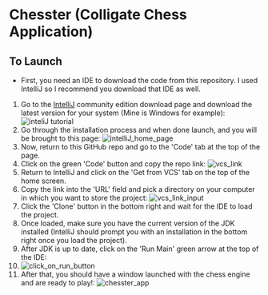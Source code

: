 # Chesster (Colligate Chess Application)

## To Launch
* First, you need an IDE to download the code from this repository. I used IntelliJ so I recommend you download that IDE as well.
1. Go to the [IntelliJ](https://www.jetbrains.com/edu-products/download/other-IIE.html) community edition download page and download the latest version for your system (Mine is Windows for example):
![inteliJ tutorial](https://github.com/cftrujillo/chess_app/assets/99206212/38b9d9d6-9b04-4f57-a2c0-955588950412)
2. Go through the installation process and when done launch, and you will be brought to this page:
![intelliJ_home_page](https://github.com/cftrujillo/chess_app/assets/99206212/9c89a14c-116e-4179-b37f-e78973d1aa78)
3. Now, return to this GitHub repo and go to the 'Code' tab at the top of the page.
4. Click on the green 'Code' button and copy the repo link:
![vcs_link](https://github.com/cftrujillo/chess_app/assets/99206212/4232e395-e839-4bcc-8f30-b3fcd8a4420f)
5. Return to IntelliJ and click on the 'Get from VCS' tab on the top of the home screen.
6. Copy the link into the 'URL' field and pick a directory on your computer in which you want to store the project:
![vcs_link_input](https://github.com/cftrujillo/chess_app/assets/99206212/e6cfbb8e-b621-4630-bb68-61aabec17917)
7. Click the 'Clone' button in the bottom right and wait for the IDE to load the project.
8. Once loaded, make sure you have the current version of the JDK installed (IntelliJ should prompt you with an installation in the bottom right once you load the project).
9. After JDK is up to date, click on the 'Run Main' green arrow at the top of the IDE:
10. ![click_on_run_button](https://github.com/cftrujillo/chess_app/assets/99206212/fac563e1-44df-414b-b4ec-548eb1ce9f6c)
11. After that, you should have a window launched with the chess engine and are ready to play!:
![chesster_app](https://github.com/cftrujillo/chess_app/assets/99206212/56b8a518-5337-4454-af46-8a3b366bf7d4)
